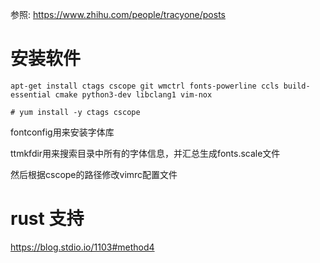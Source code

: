 

参照: https://www.zhihu.com/people/tracyone/posts

# 安装软件

```
apt-get install ctags cscope git wmctrl fonts-powerline ccls build-essential cmake python3-dev libclang1 vim-nox
```

```
# yum install -y ctags cscope
```

fontconfig用来安装字体库

ttmkfdir用来搜索目录中所有的字体信息，并汇总生成fonts.scale文件

然后根据cscope的路径修改vimrc配置文件



# rust 支持

https://blog.stdio.io/1103#method4